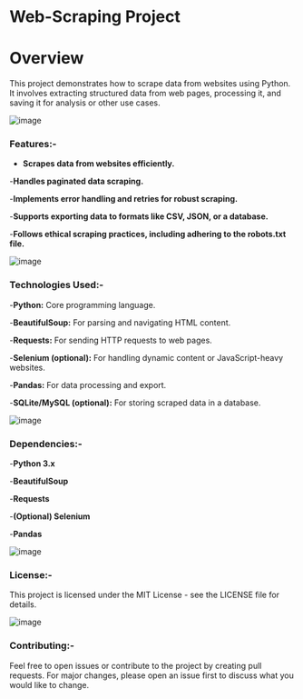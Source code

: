 # Web-Scraping Project 

<h1>Overview</h1>
This project demonstrates how to scrape data from websites using Python. 
It involves extracting structured data from web pages, processing it, and saving it for analysis or other use cases.

![image](https://github.com/user-attachments/assets/6383262a-c245-4ef5-8664-bf1ae6d6a655)

### Features:-


- **Scrapes data from websites efficiently.**
  
-**Handles paginated data scraping.**

-**Implements error handling and retries for robust scraping.**

-**Supports exporting data to formats like CSV, JSON, or a database.**

-**Follows ethical scraping practices, including adhering to the robots.txt file.**

![image](https://github.com/user-attachments/assets/6383262a-c245-4ef5-8664-bf1ae6d6a655)


### Technologies Used:-

-**Python:** Core programming language.

-**BeautifulSoup:** For parsing and navigating HTML content.

-**Requests:** For sending HTTP requests to web pages.

-**Selenium (optional):** For handling dynamic content or JavaScript-heavy websites.

-**Pandas:** For data processing and export.

-**SQLite/MySQL (optional):** For storing scraped data in a database.


![image](https://github.com/user-attachments/assets/6383262a-c245-4ef5-8664-bf1ae6d6a655)

### Dependencies:-

-**Python 3.x**

-**BeautifulSoup**

-**Requests**

-**(Optional) Selenium**

-**Pandas**

![image](https://github.com/user-attachments/assets/6383262a-c245-4ef5-8664-bf1ae6d6a655)

### License:-
This project is licensed under the MIT License - see the LICENSE file for details.

![image](https://github.com/user-attachments/assets/6383262a-c245-4ef5-8664-bf1ae6d6a655)

### Contributing:-
Feel free to open issues or contribute to the project by creating pull requests. For major changes, please open an issue first to discuss what you would like to change.
